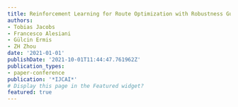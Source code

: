 ```yaml
---
title: Reinforcement Learning for Route Optimization with Robustness Guarantees.
authors:
- Tobias Jacobs
- Francesco Alesiani
- Gülcin Ermis
- ZH Zhou
date: '2021-01-01'
publishDate: '2021-10-01T11:44:47.761962Z'
publication_types:
- paper-conference
publication: '*IJCAI*'
# Display this page in the Featured widget?
featured: true
---
```

